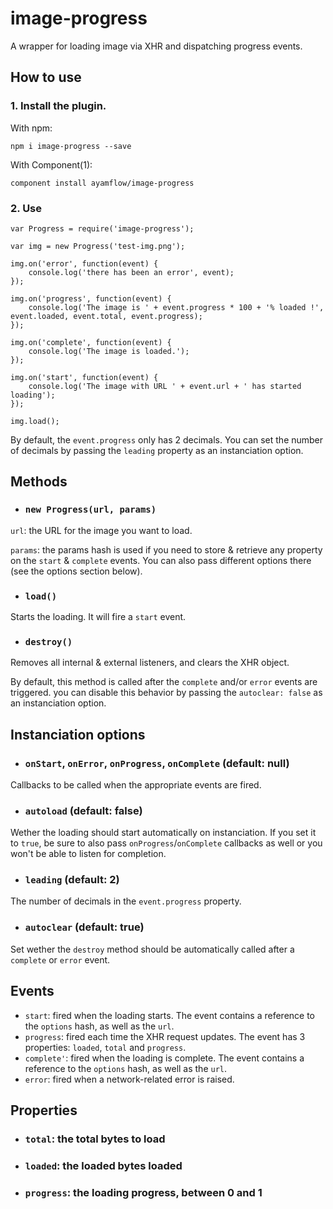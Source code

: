 image-progress
=========

A wrapper for loading image via XHR and dispatching progress events.

## How to use

### 1. Install the plugin.
With npm:
```
npm i image-progress --save
```

With Component(1):
```
component install ayamflow/image-progress
```

### 2. Use

```
var Progress = require('image-progress');

var img = new Progress('test-img.png');

img.on('error', function(event) {
    console.log('there has been an error', event);
});

img.on('progress', function(event) {
    console.log('The image is ' + event.progress * 100 + '% loaded !', event.loaded, event.total, event.progress);
});

img.on('complete', function(event) {
    console.log('The image is loaded.');
});

img.on('start', function(event) {
    console.log('The image with URL ' + event.url + ' has started loading');
});

img.load();
```

By default, the `event.progress` only has 2 decimals. You can set the number of decimals by passing the `leading` property as an instanciation option.

## Methods
* ### `new Progress(url, params)`

`url`: the URL for the image you want to load.

`params`: the params hash is used if you need to store & retrieve any property on the `start` & `complete` events. You can also pass different options there (see the options section below).

* ### `load()`

Starts the loading. It will fire a `start` event.

* ### `destroy()`

Removes all internal & external listeners, and clears the XHR object.

By default, this method is called after the `complete` and/or `error` events are triggered. you can disable this behavior by passing the `autoclear: false` as an instanciation option.

## Instanciation options
* ### `onStart`, `onError`, `onProgress`, `onComplete` (default: null)

Callbacks to be called when the appropriate events are fired.

* ### `autoload` (default: false)

Wether the loading should start automatically on instanciation. If you set it to `true`, be sure to also pass `onProgress`/`onComplete` callbacks as well or you won't be able to listen for completion.

* ### `leading` (default: 2)

The number of decimals in the `event.progress` property.

* ### `autoclear` (default: true)

Set wether the `destroy` method should be automatically called after a `complete` or `error` event.

## Events
* `start`: fired when the loading starts. The event contains a reference to the `options` hash, as well as the `url`.
* `progress`: fired each time the XHR request updates. The event has 3 properties: `loaded`, `total` and `progress`.
* `complete'`: fired when the loading is complete. The event contains a reference to the `options` hash, as well as the `url`.
* `error`: fired when a network-related error is raised.

## Properties
* ### `total`: the total bytes to load
* ### `loaded`: the loaded bytes loaded
* ### `progress`: the loading progress, between 0 and 1